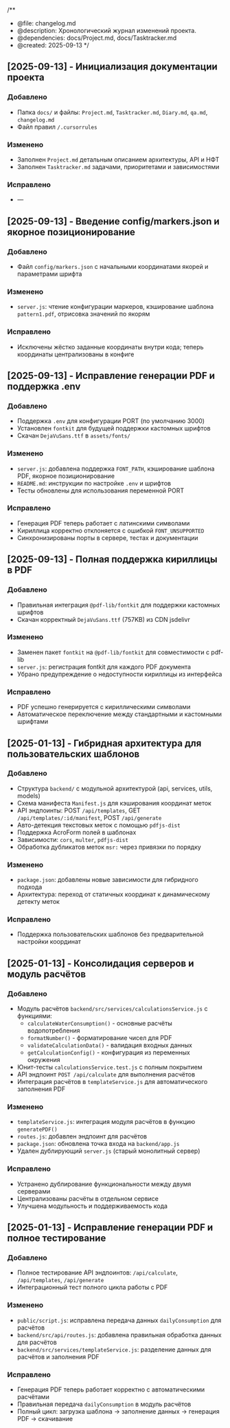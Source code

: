 /**
 * @file: changelog.md
 * @description: Хронологический журнал изменений проекта.
 * @dependencies: docs/Project.md, docs/Tasktracker.md
 * @created: 2025-09-13
 */

## [2025-09-13] - Инициализация документации проекта
### Добавлено
- Папка `docs/` и файлы: `Project.md`, `Tasktracker.md`, `Diary.md`, `qa.md`, `changelog.md`
- Файл правил `/.cursorrules`

### Изменено
- Заполнен `Project.md` детальным описанием архитектуры, API и НФТ
- Заполнен `Tasktracker.md` задачами, приоритетами и зависимостями

### Исправлено
- —

## [2025-09-13] - Введение config/markers.json и якорное позиционирование
### Добавлено
- Файл `config/markers.json` с начальными координатами якорей и параметрами шрифта

### Изменено
- `server.js`: чтение конфигурации маркеров, кэширование шаблона `pattern1.pdf`, отрисовка значений по якорям

### Исправлено
- Исключены жёстко заданные координаты внутри кода; теперь координаты централизованы в конфиге

## [2025-09-13] - Исправление генерации PDF и поддержка .env
### Добавлено
- Поддержка `.env` для конфигурации PORT (по умолчанию 3000)
- Установлен `fontkit` для будущей поддержки кастомных шрифтов
- Скачан `DejaVuSans.ttf` в `assets/fonts/`

### Изменено
- `server.js`: добавлена поддержка `FONT_PATH`, кэширование шаблона PDF, якорное позиционирование
- `README.md`: инструкции по настройке `.env` и шрифтов
- Тесты обновлены для использования переменной PORT

### Исправлено
- Генерация PDF теперь работает с латинскими символами
- Кириллица корректно отклоняется с ошибкой `FONT_UNSUPPORTED`
- Синхронизированы порты в сервере, тестах и документации

## [2025-09-13] - Полная поддержка кириллицы в PDF
### Добавлено
- Правильная интеграция `@pdf-lib/fontkit` для поддержки кастомных шрифтов
- Скачан корректный `DejaVuSans.ttf` (757KB) из CDN jsdelivr

### Изменено
- Заменен пакет `fontkit` на `@pdf-lib/fontkit` для совместимости с pdf-lib
- `server.js`: регистрация fontkit для каждого PDF документа
- Убрано предупреждение о недоступности кириллицы из интерфейса

### Исправлено
- PDF успешно генерируется с кириллическими символами
- Автоматическое переключение между стандартными и кастомными шрифтами

## [2025-01-13] - Гибридная архитектура для пользовательских шаблонов
### Добавлено
- Структура `backend/` с модульной архитектурой (api, services, utils, models)
- Схема манифеста `Manifest.js` для кэширования координат меток
- API эндпоинты: POST `/api/templates`, GET `/api/templates/:id/manifest`, POST `/api/generate`
- Авто-детекция текстовых меток с помощью `pdfjs-dist`
- Поддержка AcroForm полей в шаблонах
- Зависимости: `cors`, `multer`, `pdfjs-dist`
- Обработка дубликатов меток `msr:` через привязки по порядку

### Изменено
- `package.json`: добавлены новые зависимости для гибридного подхода
- Архитектура: переход от статичных координат к динамическому детекту меток

### Исправлено
- Поддержка пользовательских шаблонов без предварительной настройки координат

## [2025-01-13] - Консолидация серверов и модуль расчётов
### Добавлено
- Модуль расчётов `backend/src/services/calculationsService.js` с функциями:
  - `calculateWaterConsumption()` - основные расчёты водопотребления
  - `formatNumber()` - форматирование чисел для PDF
  - `validateCalculationData()` - валидация входных данных
  - `getCalculationConfig()` - конфигурация из переменных окружения
- Юнит-тесты `calculationsService.test.js` с полным покрытием
- API эндпоинт `POST /api/calculate` для выполнения расчётов
- Интеграция расчётов в `templateService.js` для автоматического заполнения PDF

### Изменено
- `templateService.js`: интеграция модуля расчётов в функцию `generatePDF()`
- `routes.js`: добавлен эндпоинт для расчётов
- `package.json`: обновлена точка входа на `backend/app.js`
- Удален дублирующий `server.js` (старый монолитный сервер)

### Исправлено
- Устранено дублирование функциональности между двумя серверами
- Централизованы расчёты в отдельном сервисе
- Улучшена модульность и поддерживаемость кода

## [2025-01-13] - Исправление генерации PDF и полное тестирование
### Добавлено
- Полное тестирование API эндпоинтов: `/api/calculate`, `/api/templates`, `/api/generate`
- Интеграционный тест полного цикла работы с PDF

### Изменено
- `public/script.js`: исправлена передача данных `dailyConsumption` для расчётов
- `backend/src/api/routes.js`: добавлена правильная обработка данных для расчётов
- `backend/src/services/templateService.js`: разделение данных для расчётов и заполнения PDF

### Исправлено
- Генерация PDF теперь работает корректно с автоматическими расчётами
- Правильная передача `dailyConsumption` в модуль расчётов
- Полный цикл: загрузка шаблона → заполнение данных → генерация PDF → скачивание

